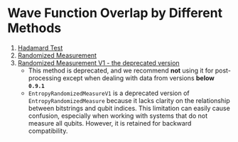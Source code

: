 # Wave Function Overlap by Different Methods

1. [Hadamard Test](./1_hadamard.ipynb)
2. [Randomized Measurement](./2_randomized_measure.ipynb)
3. [Randomized Measurement V1 - the deprecated version](./3_randomized_measure_v1.ipynb)
   - This method is deprecated, and we recommend **not** using it for post-processing except when dealing with data from versions **below `0.9.1`**
   - `EntropyRandomizedMeasureV1` is a deprecated version of `EntropyRandomizedMeasure` because it lacks clarity on the relationship between bitstrings and qubit indices. This limitation can easily cause confusion, especially when working with systems that do not measure all qubits. However, it is retained for backward compatibility.
